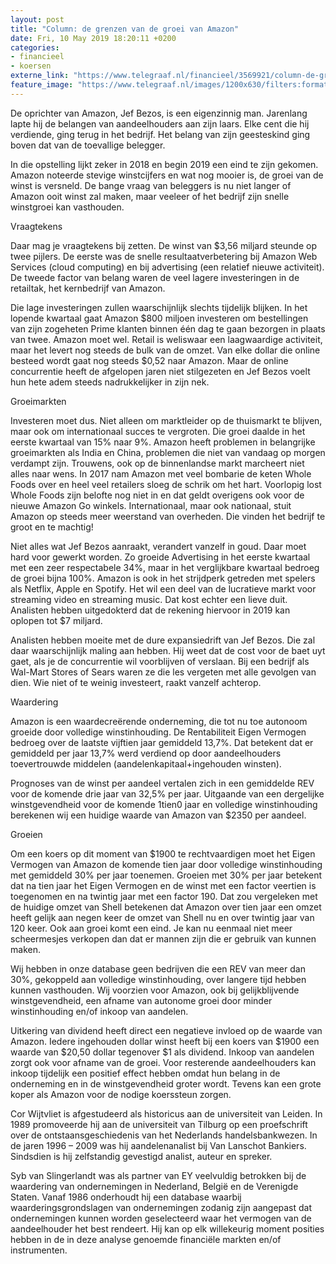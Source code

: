 ```yaml
---
layout: post
title: "Column: de grenzen van de groei van Amazon"
date: Fri, 10 May 2019 18:20:11 +0200
categories: 
- financieel 
- koersen 
externe_link: "https://www.telegraaf.nl/financieel/3569921/column-de-grenzen-van-de-groei-van-amazon"
feature_image: "https://www.telegraaf.nl/images/1200x630/filters:format(jpeg):quality(80)/cdn-kiosk-api.telegraaf.nl/e196ed42-733f-11e9-a2b8-02c309bc01c1.jpg"
---
```


<p class="intro">De oprichter van Amazon, Jef Bezos, is een eigenzinnig man. Jarenlang lapte hij de belangen van aandeelhouders aan zijn laars. Elke cent die hij verdiende, ging terug in het bedrijf. Het belang van zijn geesteskind ging boven dat van de toevallige belegger.</p> <p>In die opstelling lijkt zeker in 2018 en begin 2019 een eind te zijn gekomen. Amazon noteerde stevige winstcijfers en wat nog mooier is, de groei van de winst is versneld. De bange vraag van beleggers is nu niet langer of Amazon ooit winst zal maken, maar veeleer of het bedrijf zijn snelle winstgroei kan vasthouden.</p><p>Vraagtekens</p><p>Daar mag je vraagtekens bij zetten. De winst van $3,56 miljard steunde op twee pijlers. De eerste was de snelle resultaatverbetering bij Amazon Web Services (cloud computing) en bij advertising (een relatief nieuwe activiteit). De tweede factor van belang waren de veel lagere investeringen in de retailtak, het kernbedrijf van Amazon.</p><p>Die lage investeringen zullen waarschijnlijk slechts tijdelijk blijken. In het lopende kwartaal gaat Amazon $800 miljoen investeren om bestellingen van zijn zogeheten Prime klanten binnen één dag te gaan bezorgen in plaats van twee. Amazon moet wel. Retail is weliswaar een laagwaardige activiteit, maar het levert nog steeds de bulk van de omzet. Van elke dollar die online besteed wordt gaat nog steeds $0,52 naar Amazon. Maar de online concurrentie heeft de afgelopen jaren niet stilgezeten en Jef Bezos voelt hun hete adem steeds nadrukkelijker in zijn nek.</p><p>Groeimarkten</p><p>Investeren moet dus. Niet alleen om marktleider op de thuismarkt te blijven, maar ook om internationaal succes te vergroten. Die groei daalde in het eerste kwartaal van 15% naar 9%. Amazon heeft problemen in belangrijke groeimarkten als India en China, problemen die niet van vandaag op morgen verdampt zijn. Trouwens, ook op de binnenlandse markt marcheert niet alles naar wens. In 2017 nam Amazon met veel bombarie de keten Whole Foods over en heel veel retailers sloeg de schrik om het hart. Voorlopig lost Whole Foods zijn belofte nog niet in en dat geldt overigens ook voor de nieuwe Amazon Go winkels. Internationaal, maar ook nationaal, stuit Amazon op steeds meer weerstand van overheden. Die vinden het bedrijf te groot en te machtig!</p><p>Niet alles wat Jef Bezos aanraakt, verandert vanzelf in goud. Daar moet hard voor gewerkt worden. Zo groeide Advertising in het eerste kwartaal met een zeer respectabele 34%, maar in het verglijkbare kwartaal bedroeg de groei bijna 100%. Amazon is ook in het strijdperk getreden met spelers als Netflix, Apple en Spotify. Het wil een deel van de lucratieve markt voor streaming video en streaming music. Dat kost echter een lieve duit. Analisten hebben uitgedokterd dat de rekening hiervoor in 2019 kan oplopen tot $7 miljard.</p><p>Analisten hebben moeite met de dure expansiedrift van Jef Bezos. Die zal daar waarschijnlijk maling aan hebben. Hij weet dat de cost voor de baet uyt gaet, als je de concurrentie wil voorblijven of verslaan. Bij een bedrijf als Wal-Mart Stores of Sears waren ze die les vergeten met alle gevolgen van dien. Wie niet of te weinig investeert, raakt vanzelf achterop.</p><p>Waardering</p><p>Amazon is een waardecreërende onderneming, die tot nu toe autonoom groeide door volledige winstinhouding. De Rentabiliteit Eigen Vermogen bedroeg over de laatste vijftien jaar gemiddeld 13,7%. Dat betekent dat er gemiddeld per jaar 13,7% werd verdiend op door aandeelhouders toevertrouwde middelen (aandelenkapitaal+ingehouden winsten).</p><p>Prognoses van de winst per aandeel vertalen zich in een gemiddelde REV voor de komende drie jaar van 32,5% per jaar. Uitgaande van een dergelijke winstgevendheid voor de komende 1tien0 jaar en volledige winstinhouding berekenen wij een huidige waarde van Amazon van $2350 per aandeel.</p><p>Groeien</p><p>Om een koers op dit moment van $1900 te rechtvaardigen moet het Eigen Vermogen van Amazon de komende tien jaar door volledige winstinhouding met gemiddeld 30% per jaar toenemen. Groeien met 30% per jaar betekent dat na tien jaar het Eigen Vermogen en de winst met een factor veertien is toegenomen en na twintig jaar met een factor 190. Dat zou vergeleken met de huidige omzet van Shell betekenen dat Amazon over tien jaar een omzet heeft gelijk aan negen keer de omzet van Shell nu en over twintig jaar van 120 keer. Ook aan groei komt een eind. Je kan nu eenmaal niet meer scheermesjes verkopen dan dat er mannen zijn die er gebruik van kunnen maken.</p><p>Wij hebben in onze database geen bedrijven die een REV van meer dan 30%, gekoppeld aan volledige winstinhouding, over langere tijd hebben kunnen vasthouden. Wij voorzien voor Amazon, ook bij gelijkblijvende winstgevendheid, een afname van autonome groei door minder winstinhouding en/of inkoop van aandelen.</p><p>Uitkering van dividend heeft direct een negatieve invloed op de waarde van Amazon. Iedere ingehouden dollar winst heeft bij een koers van $1900 een waarde van $20,50 dollar tegenover $1 als dividend. Inkoop van aandelen zorgt ook voor afname van de groei. Voor resterende aandeelhouders kan inkoop tijdelijk een positief effect hebben omdat hun belang in de onderneming en in de winstgevendheid groter wordt. Tevens kan een grote koper als Amazon voor de nodige koerssteun zorgen.</p><p>Cor Wijtvliet is afgestudeerd als historicus aan de universiteit van Leiden. In 1989 promoveerde hij aan de universiteit van Tilburg op een proefschrift over de ontstaansgeschiedenis van het Nederlands handelsbankwezen. In de jaren 1996 – 2009 was hij aandelenanalist bij Van Lanschot Bankiers. Sindsdien is hij zelfstandig gevestigd analist, auteur en spreker.</p><p>Syb van Slingerlandt was als partner van EY veelvuldig betrokken bij de waardering van ondernemingen in Nederland, België en de Verenigde Staten. Vanaf 1986 onderhoudt hij een database waarbij waarderingsgrondslagen van ondernemingen zodanig zijn aangepast dat ondernemingen kunnen worden geselecteerd waar het vermogen van de aandeelhouder het best rendeert. Hij kan op elk willekeurig moment posities hebben in de in deze analyse genoemde financiële markten en/of instrumenten.</p>
